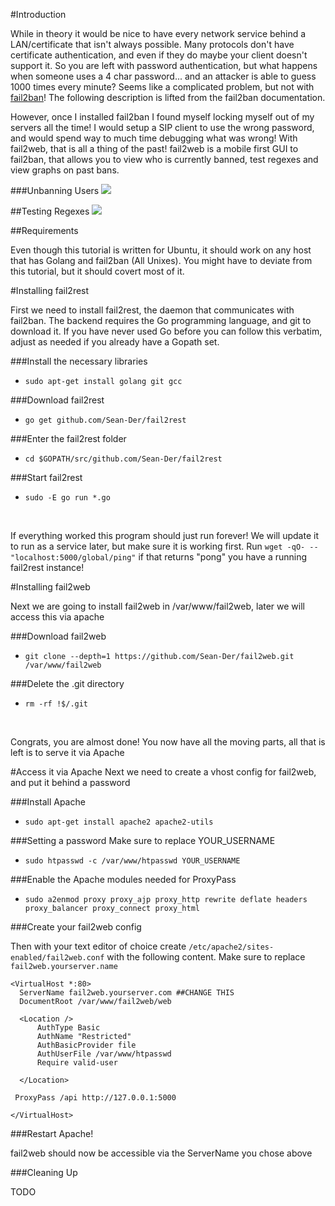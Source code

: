 #Introduction

While in theory it would be nice to have every network service behind a LAN/certificate that isn't always possible.
Many protocols don't have certificate authentication, and even if they do maybe your client doesn't support it. So you
are left with password authentication, but what happens when someone uses a 4 char password... and an attacker is able
to guess 1000 times every minute? Seems like a complicated problem, but not with [fail2ban](http://www.fail2ban.org/wiki/index.php/Main_Page)!
The following description is lifted from the fail2ban documentation.

However, once I installed fail2ban I found myself locking myself out of my servers all the time! I would setup a SIP client to use the wrong password,
and would spend way to much time debugging what was wrong! With fail2web, that is all a thing of the past! fail2web is a mobile first GUI to fail2ban,
that allows you to view who is currently banned, test regexes and view graphs on past bans.

###Unbanning Users
<img class="centered-image" src="http://i.imgur.com/Duy0aKM.gif" />

##Testing Regexes
<img class="centered-image" src="http://i.imgur.com/vDKYnql.gif" />

##Requirements

Even though this tutorial is written for Ubuntu, it should work on any host that has Golang and fail2ban (All Unixes). You might have to deviate
from this tutorial, but it should covert most of it.


#Installing fail2rest

First we need to install fail2rest, the daemon that communicates with fail2ban. The backend requires the Go programming language, and git to download it.
If you have never used Go before you can follow this verbatim, adjust as needed if you already have a Gopath set.

###Install the necessary libraries

* `sudo apt-get install golang git gcc`

###Download fail2rest

* `go get github.com/Sean-Der/fail2rest`

###Enter the fail2rest folder

* `cd $GOPATH/src/github.com/Sean-Der/fail2rest`

###Start fail2rest

* `sudo -E go run *.go`

<br />

If everything worked this program should just run forever! We will update it to run as a service later, but make sure it is working first.
Run `wget -qO- -- "localhost:5000/global/ping"` if that returns "pong" you have a running fail2rest instance!

#Installing fail2web

Next we are going to install fail2web in /var/www/fail2web, later we will access this via apache

###Download fail2web

* `git clone --depth=1 https://github.com/Sean-Der/fail2web.git /var/www/fail2web`

###Delete the .git directory

* `rm -rf !$/.git`


<br />

Congrats, you are almost done! You now have all the moving parts, all that is left is to serve it via Apache

#Access it via Apache
Next we need to create a vhost config for fail2web, and put it behind a password

###Install Apache

* `sudo apt-get install apache2 apache2-utils`

###Setting a password
Make sure to replace YOUR_USERNAME

* `sudo htpasswd -c /var/www/htpasswd YOUR_USERNAME`

###Enable the Apache modules needed for ProxyPass

* `sudo a2enmod proxy proxy_ajp proxy_http rewrite deflate headers proxy_balancer proxy_connect proxy_html`

###Create your fail2web config

Then with your text editor of choice create `/etc/apache2/sites-enabled/fail2web.conf` with the following content.
Make sure to replace `fail2web.yourserver.name`

    <VirtualHost *:80>
      ServerName fail2web.yourserver.com ##CHANGE THIS
      DocumentRoot /var/www/fail2web/web

      <Location />
          AuthType Basic
          AuthName "Restricted"
          AuthBasicProvider file
          AuthUserFile /var/www/htpasswd
          Require valid-user

      </Location>

     ProxyPass /api http://127.0.0.1:5000

    </VirtualHost>

###Restart Apache!

fail2web should now be accessible via the ServerName you chose above

###Cleaning Up

TODO
